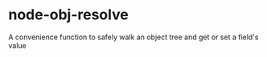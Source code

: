 # node-obj-resolve
A convenience function to safely walk an object tree and get or set a field's value
